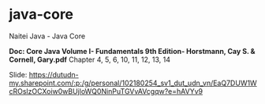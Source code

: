 # java-core
Naitei Java - Java Core 

**Doc: Core Java Volume I- Fundamentals 9th Edition- Horstmann, Cay S. & Cornell, Gary.pdf**
Chapter 4, 5, 6, 10, 11, 12, 13, 14

Slide: https://dutudn-my.sharepoint.com/:p:/g/personal/102180254_sv1_dut_udn_vn/EaQ7DUW1WcROslzOCXoiw0wBUjloWQ0NinPuTGVvAVcgqw?e=hAVYv9

